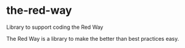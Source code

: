 # the-red-way
Library to support coding the Red Way

The Red Way is a library to make the better than best practices easy.
